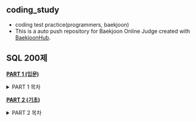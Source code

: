 ## coding_study
- coding test practice(programmers, baekjoon)
- This is a auto push repository for Baekjoon Online Judge created with [BaekjoonHub](https://github.com/BaekjoonHub/BaekjoonHub).

## SQL 200제
**[PART 1 (입문)](https://github.com/yunyeong-choi/coding_study/blob/master/SQL_200%EC%A0%9C/PART1_%EC%9E%85%EB%AC%B81_15.sql)**
  <details>
   <summary>PART 1 목차</summary>
 
 > 001.특정열 선택 <br/> 
 > 002. 모든열 출력 <br/> 
 > 003. 칼럼별칭 사용 alias  <br/> 
 > 004. 연결연산자 ||, CONCAT⭐ <br/> 
 > 005. 중복된 테이블 제거하여 선택 DISTINCT <br/> 
 > 006. 데이터 정렬 ORDER BY (실행순서 마지막) <br/> 
 > 007. WHERE절, 숫자 데이터 검색 <br/> 
 > 008. WHERE절, 문자와 날짜 검색 <br/> 
 > 009. 산술연산자 <br/> 
 > 010. 비교연산자 1 ≤  <br/> 
 > 011. 비교연산자 2 BETWEEN AND <br/> 
 > 012. 비교연산자 LIKE <br/> 
 > 013. 비교연산자 IS NULL (연산자로 비교불가)

  </details>

**[PART 2 (기초)]()**
  <details>
   <summary>PART 2 목차</summary>
 
 > 016.대소문자 변환 UPPER, LOWER, INITCAP <br/> 
 > 017. 문자에서 특정 철자 추출 SUBSTR <br/> 
 > 018. 문자열 길이 출력 LENGTH  <br/> 
 > 019. 문자에서 특정 철자의 위치 출력 INSTR <br/> 
 > 020. 특정 철자를 다른 철자로 변경 REPLACE,REGEXP_REPLACE <br/> 
 > 021. 특정 철자를 N개 만큼 채우기 LPAD, RPAD <br/> 
 > 022. ⭐특정 철자 잘라내기 TRIM <br/> 
 > 023. 반올림 ROUND <br/> 
 > 024. 숫자 버리고 출력 TRUNC <br/> 
 > 025. 나눈 나머지 값 출력 MOD <br/> 
 > 026. ⭐날짜 간 개월수 출력 MONTHS_BETWEEN <br/> 
 > 027. ⭐개월수 더한 날짜 출력 ADD_MONTHS <br/> 
 > 028. ⭐ 특정 날짜 뒤에 오는 요일 날짜 출력  NEXT_DAY <br/> 
 > 029. ⭐특정 날짜가 있는 달의 마지막 날짜 출력 LAST_DAY  <br/>
 > 030. 문자형으로 데이터 형태 변환 TO_CHAR <br/>
 > 031. 날짜형으로 데이터 형태 변환 TO_DATE <br/>
 > 032. 암시적 형변환 <br/>
 > 033.⭐null값 대신 다른 데이터 출력 NVL, NVL2 <br/>
 > 034.⭐IF문, DECODE (MYSQL : CASE~WHEN~ELSE) <br/>
 > 035.⭐IF문 구현 CASE~WHEN <br/>
 > 036. 최대값 MAX <br/>
 > 037. 최소값 MIN <br/>
 > 038. 평균값 AVG <br/> 
 > 039. 총합계 출력 SUM <br/>
 > 040. 개수 출력 COUNT
 
  </details>
